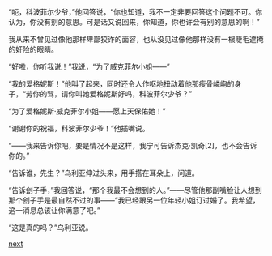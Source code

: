 
“呃，科波菲尔少爷，”他回答说，“你也知道，我不一定非要回答这个问题不可。你认为，你没有别的意思。可是话又说回来，你知道，你也许会有别的意思的啊！”

我从来不曾见过像他那样卑鄙狡诈的面容，也从没见过像他那样没有一根睫毛遮掩的奸险的眼睛。

“好啦，你听我说！”我说，“为了威克菲尔小姐——”

“我的爱格妮斯！”他叫了起来，同时还令人作呕地扭动着他那瘦骨嶙峋的身子，“劳你的驾，请你叫她爱格妮斯好吗，科波菲尔少爷？”

“为了爱格妮斯·威克菲尔小姐——愿上天保佑她！”

“谢谢你的祝福，科波菲尔少爷！”他插嘴说。

“——我来告诉你吧，要是情况不是这样，我宁可告诉杰克·凯奇[2]，也不会告诉你的。”

“告诉谁，先生？”乌利亚伸过头来，用手搭在耳朵上，问道。

“告诉刽子手，”我回答说，“那个我最不会想到的人。”——尽管他那副嘴脸让人想到那个刽子手是最自然不过的事——“我已经跟另一位年轻小姐订过婚了。我希望，这一消息总该让你满意了吧。”

“这是真的吗？”乌利亚说。

[next](page506)